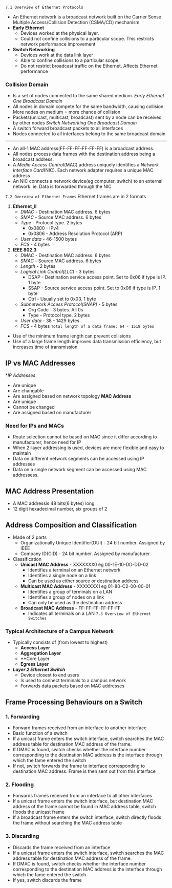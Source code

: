 `7.1 Overview of Ethernet Protocols`
- An Ethernet network is a broadcast network built on the Carrier Sense Multiple Access/Collision Detection (CSMA/CD) mechanism
- **Early Ethernet**
	- Devices worked at the physical layer.
	- Could not confine collisions to a particular scope. This restricts network performance improvement
- **Switch Networking**
	- Devices work at the data link layer
	- Able to confine collisions to a particular scope
	- Do not restrict broadcast traffic on the Ethernet. Affects Ethernet performance
### Collision Domain
- Is a set of nodes connected to the same shared medium.
*Early Ethernet One Broadcast Domain*
- All nodes in domain compete for the same bandwidth, causing collision. More nodes on medium = more chance of collision
- Packets(unicast, multicast, broadcast) sent by a node can be received by other nodes
*Switch Networking One Broadcast Domain*
- A switch forward broadcast packets to all interfaces
- Nodes connected to all interfaces belong to the same broadcast domain
* * *
- An all-1 MAC address(FF-FF-FF-FF-FF-FF) is a broadcast address. 
- All nodes process data frames with the destination address being a broadcast address.
- A  *Media Access Contro*l(MAC) address uniquely identifies a *Network Interface Card*(NIC). Each network adapter requires a unique MAC address
- An NIC connects a network device(eg computer, switch) to an external network. ie. Data is forwarded through the NIC

`7.2 Overview of Ethernet Frames`
Ethernet frames are in 2 formats
1. **Ethernet_II**
	- *DMAC* - Destination MAC address. 6 bytes
	- *SMAC* - Source MAC address. 6 bytes
	- *Type* - Protocol type. 2 bytes
		- 0x0800 - IPv4
		- 0x0806 - Address Resolution Protocol (ARP)
	- *User data* - 46-1500 bytes
	- *FCS* - 4 bytes
2. **IEEE 802.3**
	- *DMAC* - Destination MAC address. 6 bytes
	- *SMAC* - Source MAC address. 6 bytes
	- *Length* - 2 bytes
	- *Logical Link Control(LLC)* - 3 bytes
		- DSAP - Destination service access point. Set to 0x06 if type is IP. 1 byte
		- SSAP - Source service access point. Set to 0x06 if type is IP. 1 byte
		- Ctrl - Usually set to 0x03. 1 byte
	- *Subnetwork Access Protocol(SNAP)* - 5 bytes
		- Org Code - 3 bytes. All 0s
		- Type - Protocol type. 2 bytes
	- *User data* - 38 - 1429 bytes
	- *FCS* - 4 bytes
`Total length of a data frame: 64 - 1518 bytes`
- Use of the minimum frame length can prevent collisions
- Use of a large frame length improves data transmission efficiency, but increases time of transmission
## IP vs MAC Addresses
**IP Addresses*
- Are unique
- Are changable
- Are assigned based on network topology
**MAC Address**
- Are unique
- Cannot be changed
- Are assigned based on manufacturer
### Need for IPs and MACs
- Route selection cannot be based on MAC since it differ according to manufacturer, hence need for IP
- When 2-layer addressing is used, devices are more flexible and easy to maintain
- Data on different network segments can be accessed using IP addresses
- Data on a single network segment can be accessed using MAC addressess.
## MAC Address Presentation
- A MAC addressis 48 bits(6 bytes) long
- 12 digit hexadecimal number, six groups of 2
## Address Composition and Classification
- Made of 2 parts
	- Organizationally Unique Identifier(OUI) - 24 bit number. Assigned by IEEE
	- Company ID(CID) - 24 bit number. Assigned by manufacturer
- Classification
	- **Unicast MAC Address** - XXXXXXX0 eg 00-1E-10-DD-DD-02
		- Identifies a terminal on an Ethernet network
		- Identifies a single node on a link
		- Can be used as either source or destination address
	- **Multicast MAC Address** - XXXXXXX1 eg 01-80-C2-00-00-01
		- Identifies a group of terminals on a LAN
		- Identifies a group of nodes on a link
		- Can only be used as the destination address
	- **Broadcast MAC Address** - FF-FF-FF-FF-FF-FF
		- Indicates all terminals on a LAN
`7.3 Overview of Ethernet Switches`
### Typical Architecture of a Campus Network
- Typically consists of (from lowest to highest)
	- **Access Layer**
	- **Aggregation Layer**
	- **Core Layer
	- **Egress Layer**
- ***Layer 2 Ethernet Switch***
	- Device closest to end users
	- Is used to connect terminals to a campus network
	- Forwards data packets based on MAC addresses
## Frame Processing Behaviours on a Switch
### 1. Forwarding
- Forward frames received from an interface to another interface
-  Basic function of a switch
-  If a unicast frame enters the switch interface, switch searches the MAC address table for destination MAC address of the frame.
-  If DMAC is found, switch checks whether the interface number corresponding to the destination MAC address is the interface through which the fame entered the switch
-  If not, switch forwards the frame to interface corresponding to destination MAC address. Frame is then sent out from this interface
### 2. Flooding
- Forwards frames received from an interface to all other interfaces
- If a unicast frame enters the switch interface, but  destination MAC address of the frame cannot be found in MAC address table, switch floods the unicast frame
- If a broadcast frame enters the switch interface, switch directly floods the frame without searching the MAC address table
### 3. Discarding
- Discards the frame received from an interface
-  If a unicast frame enters the switch interface, switch searches the MAC address table for destination MAC address of the frame.
-  If DMAC is found, switch checks whether the interface number corresponding to the destination MAC address is the interface through which the fame entered the switch
-  If yes, switch discards the frame